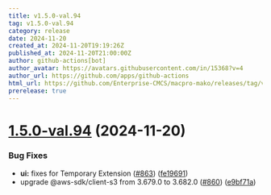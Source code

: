```yaml
---
title: v1.5.0-val.94
tag: v1.5.0-val.94
category: release
date: 2024-11-20
created_at: 2024-11-20T19:19:26Z
published_at: 2024-11-20T21:00:00Z
author: github-actions[bot]
author_avatar: https://avatars.githubusercontent.com/in/15368?v=4
author_url: https://github.com/apps/github-actions
html_url: https://github.com/Enterprise-CMCS/macpro-mako/releases/tag/v1.5.0-val.94
prerelease: true
---
```


# [1.5.0-val.94](https://github.com/Enterprise-CMCS/macpro-mako/compare/v1.5.0-val.93...v1.5.0-val.94) (2024-11-20)


### Bug Fixes

* **ui:**  fixes for Temporary Extension ([#863](https://github.com/Enterprise-CMCS/macpro-mako/issues/863)) ([fe19691](https://github.com/Enterprise-CMCS/macpro-mako/commit/fe1969161608f294f7223f04bbaf8cc66a439e7f))
* upgrade @aws-sdk/client-s3 from 3.679.0 to 3.682.0 ([#860](https://github.com/Enterprise-CMCS/macpro-mako/issues/860)) ([e9bf71a](https://github.com/Enterprise-CMCS/macpro-mako/commit/e9bf71a9257072347a5cc3d7ca69a2e9f6a44252))




